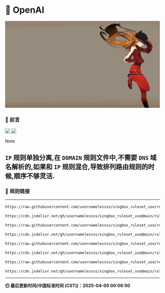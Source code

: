 
# 🧸 OpenAI
![](https://raw.githubusercontent.com/usernamelessss/picture-bed/main/images/202504042256831.jpg)
### 📣 前言
![](https://shields.io/badge/-移除重复规则-ff69b4) ![](https://shields.io/badge/-IP&nbsp;规则单独存放不与&nbsp;DOMAIN&nbsp;等混合-green)
> [!NOTE]
**`IP` 规则单独分离,在 `DOMAIN` 规则文件中,不需要 `DNS` 域名解析的,如果和 `IP` 规则混合,导致排列路由规则的时候,顺序不够灵活.**
---

###  🔗 规则链接
---

```url
https://raw.githubusercontent.com/usernamelessss/singbox_ruleset_use/refs/heads/main/rule/OpenAI/OpenAI_IP.json
```

```url
https://cdn.jsdelivr.net/gh/usernamelessss/singbox_ruleset_use@main/rule/OpenAI/OpenAI_IP.json
```

```url
https://raw.githubusercontent.com/usernamelessss/singbox_ruleset_use/refs/heads/main/rule/OpenAI/OpenAI_IP.srs
```

```url
https://cdn.jsdelivr.net/gh/usernamelessss/singbox_ruleset_use@main/rule/OpenAI/OpenAI_IP.srs
```

```url
https://raw.githubusercontent.com/usernamelessss/singbox_ruleset_use/refs/heads/main/rule/OpenAI/OpenAI_No_IP.json
```

```url
https://cdn.jsdelivr.net/gh/usernamelessss/singbox_ruleset_use@main/rule/OpenAI/OpenAI_No_IP.json
```

```url
https://raw.githubusercontent.com/usernamelessss/singbox_ruleset_use/refs/heads/main/rule/OpenAI/OpenAI_No_IP.srs
```

```url
https://cdn.jsdelivr.net/gh/usernamelessss/singbox_ruleset_use@main/rule/OpenAI/OpenAI_No_IP.srs
```

---
**⏲️ 最后更新时间(中国标准时间 (CST))：2025-04-05 00:06:50**